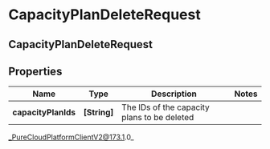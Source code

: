 # CapacityPlanDeleteRequest

## CapacityPlanDeleteRequest

## Properties

|Name | Type | Description | Notes|
|------------ | ------------- | ------------- | -------------|
| **capacityPlanIds** | **[String]** | The IDs of the capacity plans to be deleted | |



_PureCloudPlatformClientV2@173.1.0_
